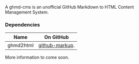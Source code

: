 A ghmd-cms is an unofficial GitHub Markdown to HTML Content Management System.

### Dependencies
Name | On GitHub
---- | ----
ghmd2html | [github-markup](https://github.com/github/markup).

More information to come soon.

